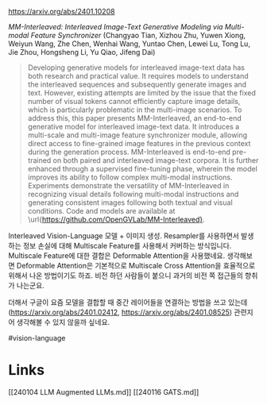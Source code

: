 https://arxiv.org/abs/2401.10208

*MM-Interleaved: Interleaved Image-Text Generative Modeling via Multi-modal Feature Synchronizer* (Changyao Tian, Xizhou Zhu, Yuwen Xiong, Weiyun Wang, Zhe Chen, Wenhai Wang, Yuntao Chen, Lewei Lu, Tong Lu, Jie Zhou, Hongsheng Li, Yu Qiao, Jifeng Dai)

> Developing generative models for interleaved image-text data has both research and practical value. It requires models to understand the interleaved sequences and subsequently generate images and text. However, existing attempts are limited by the issue that the fixed number of visual tokens cannot efficiently capture image details, which is particularly problematic in the multi-image scenarios. To address this, this paper presents MM-Interleaved, an end-to-end generative model for interleaved image-text data. It introduces a multi-scale and multi-image feature synchronizer module, allowing direct access to fine-grained image features in the previous context during the generation process. MM-Interleaved is end-to-end pre-trained on both paired and interleaved image-text corpora. It is further enhanced through a supervised fine-tuning phase, wherein the model improves its ability to follow complex multi-modal instructions. Experiments demonstrate the versatility of MM-Interleaved in recognizing visual details following multi-modal instructions and generating consistent images following both textual and visual conditions. Code and models are available at \url{https://github.com/OpenGVLab/MM-Interleaved}.

Interleaved Vision-Language 모델 + 이미지 생성. Resampler를 사용하면서 발생하는 정보 손실에 대해 Multiscale Feature를 사용해서 커버하는 방식입니다. Multiscale Feature에 대한 결합은 Deformable Attention을 사용했네요. 생각해보면 Deformable Attention은 기본적으로 Multiscale Cross Attention을 효율적으로 위해서 나온 방법이기도 하죠. 비전 하던 사람들이 붙으니 과거의 비전 쪽 접근들의 향취가 나는군요.

더해서 구글이 요즘 모델을 결합할 때 중간 레이어들을 연결하는 방법을 쓰고 있는데 (https://arxiv.org/abs/2401.02412, https://arxiv.org/abs/2401.08525) 관련지어 생각해볼 수 있지 않을까 싶네요.

#vision-language

# Links

[[240104 LLM Augmented LLMs.md]]
[[240116 GATS.md]]